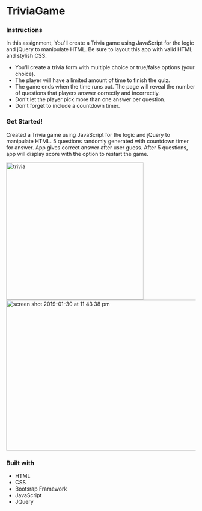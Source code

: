 # TriviaGame

### Instructions

In this assignment, You'll create a Trivia game using JavaScript for the logic and jQuery to manipulate HTML. Be sure to layout this app with valid HTML and stylish CSS.

* You'll create a trivia form with multiple choice or true/false options (your choice).
* The player will have a limited amount of time to finish the quiz. 
* The game ends when the time runs out. The page will reveal the number of questions that players answer correctly and incorrectly.
* Don't let the player pick more than one answer per question.
* Don't forget to include a countdown timer.

### Get Started!

Created a Trivia game using JavaScript for the logic and jQuery to manipulate HTML. 5 questions randomly generated with countdown timer for answer. App gives correct answer after user guess. After 5 questions, app will display score with the option to restart the game.

<img width="365" alt="trivia" src="https://user-images.githubusercontent.com/44173075/52031077-b8072780-24e8-11e9-9aae-f89d16feaefe.png">

<img width="1023" alt="screen shot 2019-01-30 at 11 43 38 pm" src="https://user-images.githubusercontent.com/44173075/52031123-f69ce200-24e8-11e9-9927-238e81f8ebae.png" height="400" width="10">


### Built with

* HTML
* CSS
* Bootsrap Framework
* JavaScript
* JQuery

